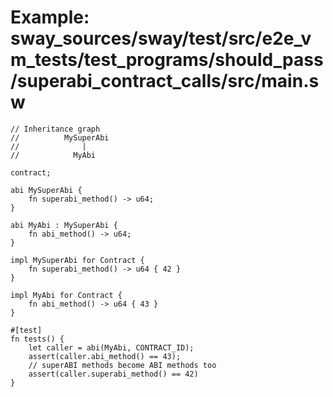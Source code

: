 # Example: sway_sources/sway/test/src/e2e_vm_tests/test_programs/should_pass/superabi_contract_calls/src/main.sw

```sway
// Inheritance graph
//          MySuperAbi
//              |
//            MyAbi

contract;

abi MySuperAbi {
    fn superabi_method() -> u64;
}

abi MyAbi : MySuperAbi {
    fn abi_method() -> u64;
}

impl MySuperAbi for Contract {
    fn superabi_method() -> u64 { 42 }
}

impl MyAbi for Contract {
    fn abi_method() -> u64 { 43 }
}

#[test]
fn tests() {
    let caller = abi(MyAbi, CONTRACT_ID);
    assert(caller.abi_method() == 43);
    // superABI methods become ABI methods too
    assert(caller.superabi_method() == 42)
}
```
